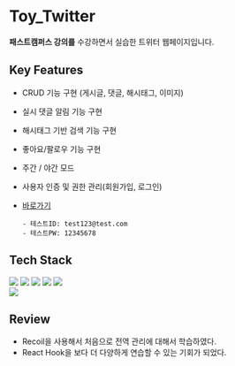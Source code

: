 # Toy_Twitter
**패스트캠퍼스 강의를** 수강하면서 실습한 트위터 웹페이지입니다.

## Key Features

- CRUD 기능 구현 (게시글, 댓글, 해시태그, 이미지)

- 실시 댓글 알림 기능 구현

- 해시태그 기반 검색 기능 구현 

- 좋아요/팔로우 기능 구현

- 주간 / 야간 모드

- 사용자 인증 및 권한 관리(회원가입, 로그인)

- [바로가기](https://toy-twitter.vercel.app/)
  ```
  - 테스트ID: test123@test.com
  - 테스트PW: 12345678
  ```

## Tech Stack
<div> <img src="https://img.shields.io/badge/react-61DAFB?style=for-the-badge&logo=react&logoColor=white">
<img src="https://img.shields.io/badge/typescript-3178C6?style=for-the-badge&logo=typescript&logoColor=white">
<img src="https://img.shields.io/badge/firebase-FFCA28?style=for-the-badge&logo=firebase&logoColor=white">
<img src="https://img.shields.io/badge/html5-E34F26?style=for-the-badge&logo=html5&logoColor=white">
<img src="https://img.shields.io/badge/sass-CC6699?style=for-the-badge&logo=sass&logoColor=white"></div>
<img src="https://img.shields.io/badge/vercel-000000?style=for-the-badge&logo=vercel&logoColor=white"></div>

## Review
- Recoil을 사용해서 처음으로 전역 관리에 대해서 학습하였다.
- React Hook을 보다 더 다양하게 연습할 수 있는 기회가 되었다.


